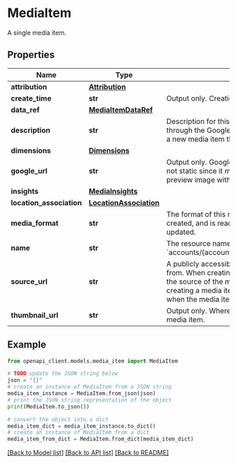 # MediaItem

A single media item.

## Properties

Name | Type | Description | Notes
------------ | ------------- | ------------- | -------------
**attribution** | [**Attribution**](Attribution.md) |  | [optional] 
**create_time** | **str** | Output only. Creation time of this media item. | [optional] 
**data_ref** | [**MediaItemDataRef**](MediaItemDataRef.md) |  | [optional] 
**description** | **str** | Description for this media item. Descriptions cannot be modified through the Google My Business API, but can be set when creating a new media item that is not a cover photo. | [optional] 
**dimensions** | [**Dimensions**](Dimensions.md) |  | [optional] 
**google_url** | **str** | Output only. Google-hosted URL for this media item. This URL is not static since it may change over time. For video this will be a preview image with an overlaid play icon. | [optional] 
**insights** | [**MediaInsights**](MediaInsights.md) |  | [optional] 
**location_association** | [**LocationAssociation**](LocationAssociation.md) |  | [optional] 
**media_format** | **str** | The format of this media item. Must be set when the media item is created, and is read-only on all other requests. Cannot be updated. | [optional] 
**name** | **str** | The resource name for this media item. &#x60;accounts/{account_id}/locations/{location_id}/media/{media_key}&#x60; | [optional] 
**source_url** | **str** | A publicly accessible URL where the media item can be retrieved from. When creating one of this or data_ref must be set to specify the source of the media item. If &#x60;source_url&#x60; was used when creating a media item, it will be populated with that source URL when the media item is retrieved. This field cannot be updated. | [optional] 
**thumbnail_url** | **str** | Output only. Where provided, the URL of a thumbnail image for this media item. | [optional] 

## Example

```python
from openapi_client.models.media_item import MediaItem

# TODO update the JSON string below
json = "{}"
# create an instance of MediaItem from a JSON string
media_item_instance = MediaItem.from_json(json)
# print the JSON string representation of the object
print(MediaItem.to_json())

# convert the object into a dict
media_item_dict = media_item_instance.to_dict()
# create an instance of MediaItem from a dict
media_item_from_dict = MediaItem.from_dict(media_item_dict)
```
[[Back to Model list]](../README.md#documentation-for-models) [[Back to API list]](../README.md#documentation-for-api-endpoints) [[Back to README]](../README.md)


